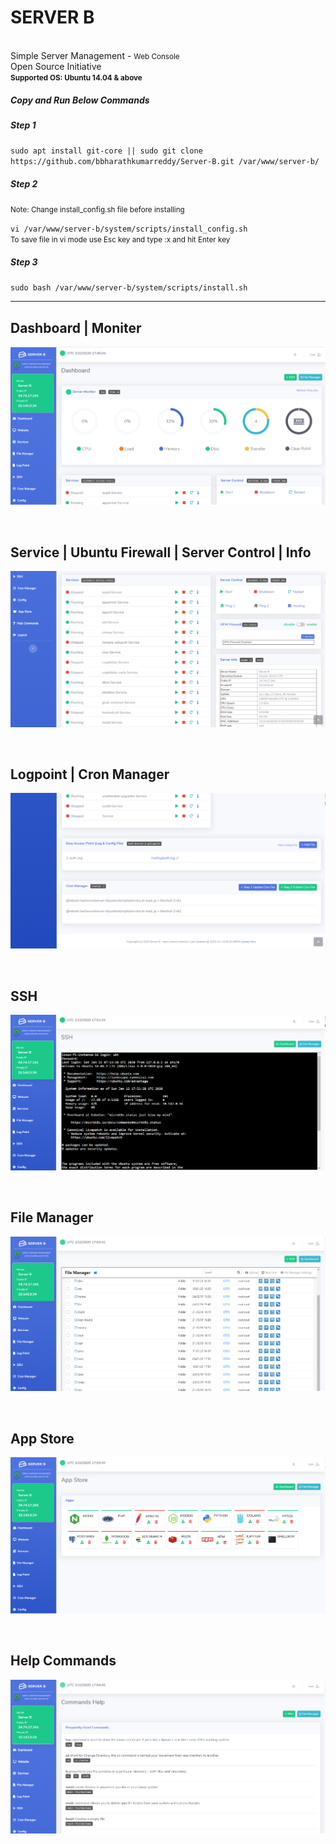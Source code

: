 <h1>SERVER B <small></small></h1>
<br>
Simple Server Management - <small>Web Console</small>
<br>
Open Source Initiative
<br>
<small><b>Supported OS: Ubuntu 14.04 & above</b></small>
<br>
<h5>Copy and Run Below Commands</h5>
<h5>Step 1</h5>
<code>sudo apt install git-core || sudo git clone https://github.com/bbharathkumarreddy/Server-B.git /var/www/server-b/</code>
<br>
<h5>Step 2</h5>
<p><small>Note: Change install_config.sh file before installing</small></p>
<code>vi /var/www/server-b/system/scripts/install_config.sh</code>
<br>
<small>To save file in vi mode use Esc key and type :x and hit Enter key</small>
<h5>Step 3</h5>
<code>sudo bash /var/www/server-b/system/scripts/install.sh</code>
<hr>
<h2>Dashboard | Moniter</h2>
<p align="center">
  <img src="https://github.com/bbharathkumarreddy/server-b/blob/master/images/server-b-01.png?raw=true">
</p>
<br>
<h2>Service | Ubuntu Firewall | Server Control | Info</h2>
<p align="center">
  <img src="https://github.com/bbharathkumarreddy/server-b/blob/master/images/server-b-02.png?raw=true">
</p>
<br>
<h2>Logpoint | Cron Manager</h2>
<p align="center">
  <img src="https://github.com/bbharathkumarreddy/server-b/blob/master/images/server-b-03.png?raw=true">
</p>
<br>
<h2>SSH</h2>
<p align="center">
  <img src="https://github.com/bbharathkumarreddy/server-b/blob/master/images/server-b-04.png?raw=true">
</p>
<br>
<h2>File Manager</h2>
<p align="center">
  <img src="https://github.com/bbharathkumarreddy/server-b/blob/master/images/server-b-05.png?raw=true">
</p>
<br>
<h2>App Store</h2>
<p align="center">
  <img src="https://github.com/bbharathkumarreddy/server-b/blob/master/images/server-b-06.png?raw=true">
</p>
<br>
<h2>Help Commands</h2>
<p align="center">
  <img src="https://github.com/bbharathkumarreddy/server-b/blob/master/images/server-b-07.png?raw=true">
</p>